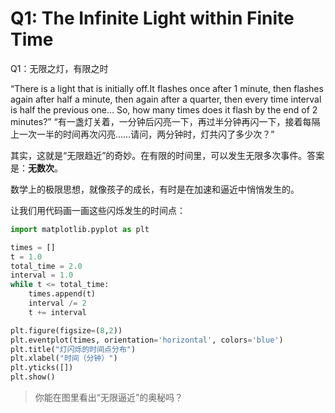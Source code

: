 # Q1: The Infinite Light within Finite Time
Q1：无限之灯，有限之时

“There is a light that is initially off.It flashes once after 1 minute, then flashes again after half a minute, then again after a quarter, then every time interval is half the previous one…
So, how many times does it flash by the end of 2 minutes?”
“有一盏灯关着，一分钟后闪亮一下，再过半分钟再闪一下，接着每隔上一次一半的时间再次闪亮……请问，两分钟时，灯共闪了多少次？”

其实，这就是“无限趋近”的奇妙。在有限的时间里，可以发生无限多次事件。答案是：**无数次**。

数学上的极限思想，就像孩子的成长，有时是在加速和逼近中悄悄发生的。

让我们用代码画一画这些闪烁发生的时间点：

```python
import matplotlib.pyplot as plt

times = []
t = 1.0
total_time = 2.0
interval = 1.0
while t <= total_time:
    times.append(t)
    interval /= 2
    t += interval

plt.figure(figsize=(8,2))
plt.eventplot(times, orientation='horizontal', colors='blue')
plt.title("灯闪烁的时间点分布")
plt.xlabel("时间（分钟）")
plt.yticks([])
plt.show()
```

> 你能在图里看出“无限逼近”的奥秘吗？
